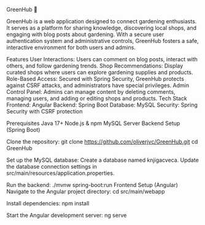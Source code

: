 GreenHub 🌿

GreenHub is a web application designed to connect gardening enthusiasts. It serves as a platform for sharing knowledge, discovering local shops, and engaging with blog posts about gardening. With a secure user authentication system and administrative controls, GreenHub fosters a safe, interactive environment for both users and admins.

Features
User Interactions: Users can comment on blog posts, interact with others, and follow gardening trends.
Shop Recommendations: Display curated shops where users can explore gardening supplies and products.
Role-Based Access: Secured with Spring Security, GreenHub protects against CSRF attacks, and administrators have special privileges.
Admin Control Panel: Admins can manage content by deleting comments, managing users, and adding or editing shops and products.
Tech Stack
Frontend: Angular
Backend: Spring Boot
Database: MySQL
Security: Spring Security with CSRF protection


Prerequisites
Java 17+
Node.js & npm
MySQL Server
Backend Setup (Spring Boot)

Clone the repository:
git clone https://github.com/oliverjvc/GreenHub.git
cd GreenHub

Set up the MySQL database:
Create a database named knjigacveca.
Update the database connection settings in src/main/resources/application.properties.

Run the backend:
./mvnw spring-boot:run
Frontend Setup (Angular)
Navigate to the Angular project directory:
cd src/main/webapp

Install dependencies:
npm install

Start the Angular development server:
ng serve
